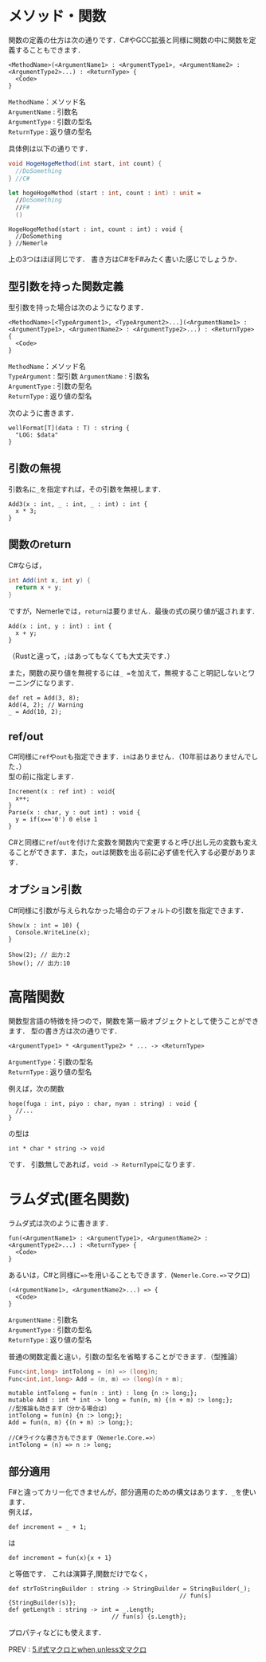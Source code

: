 # メソッド・関数
関数の定義の仕方は次の通りです．C#やGCC拡張と同様に関数の中に関数を定義することもできます．
```
<MethodName>(<ArgumentName1> : <ArgumentType1>, <ArgumentName2> : <ArgumentType2>...) : <ReturnType> {
  <Code>
}
```

`MethodName`：メソッド名  
`ArgumentName` : 引数名  
`ArgumentType` : 引数の型名  
`ReturnType` : 返り値の型名  

具体例は以下の通りです．

```csharp
void HogeHogeMethod(int start, int count) {
  //DoSomething
} //C#
```
```fsharp
let hogeHogeMethod (start : int, count : int) : unit =
  //DoSomething
  //F#
  ()
```
```nemerle
HogeHogeMethod(start : int, count : int) : void {
  //DoSomething
} //Nemerle
```

上の3つはほぼ同じです．
書き方はC#をF#みたく書いた感じでしょうか．

## 型引数を持った関数定義
型引数を持った場合は次のようになります．
```
<MethodName>[<TypeArgument1>, <TypeArgument2>...](<ArgumentName1> : <ArgumentType1>, <ArgumentName2> : <ArgumentType2>...) : <ReturnType> {
  <Code>
}
```

`MethodName`：メソッド名  
`TypeArgument` : 型引数
`ArgumentName` : 引数名  
`ArgumentType` : 引数の型名  
`ReturnType` : 返り値の型名  

次のように書きます．  
```nemerle
wellFormat[T](data : T) : string {
  "LOG: $data"
}
```

## 引数の無視
引数名に`_`を指定すれば，その引数を無視します．

```nemerle
Add3(x : int, _ : int, _ : int) : int {
  x * 3;
}
```

## 関数のreturn
C#ならば，

```csharp
int Add(int x, int y) {
  return x + y;
}
```
ですが，Nemerleでは，`return`は要りません．最後の式の戻り値が返されます．

```nemerle
Add(x : int, y : int) : int {
  x + y;
}
```
（Rustと違って，`;`はあってもなくても大丈夫です．）  

また，関数の戻り値を無視するには`_ =`を加えて，無視すること明記しないとワーニングになります．
```nemerle
def ret = Add(3, 8);
Add(4, 2); // Warning
_ = Add(10, 2);
```

## ref/out
C#同様に`ref`や`out`も指定できます．`in`はありません．（10年前はありませんでした．）  
型の前に指定します．  
```nemerle
Increment(x : ref int) : void{
  x++;
}
Parse(x : char, y : out int) : void {
  y = if(x=='0') 0 else 1
}
```

C#と同様に`ref`/`out`を付けた変数を関数内で変更すると呼び出し元の変数も変えることができます．また，`out`は関数を出る前に必ず値を代入する必要があります．  

## オプション引数
C#同様に引数が与えられなかった場合のデフォルトの引数を指定できます．
```nemerle
Show(x : int = 10) {
  Console.WriteLine(x);
}

Show(2); // 出力:2
Show(); // 出力:10
```

# 高階関数
関数型言語の特徴を持つので，関数を第一級オブジェクトとして使うことができます．
型の書き方は次の通りです．

```
<ArgumentType1> * <ArgumentType2> * ... -> <ReturnType>
```

`ArgumentType`：引数の型名  
`ReturnType` : 返り値の型名  

例えば，次の関数  
```nemerle
hoge(fuga : int, piyo : char, nyan : string) : void {
  //...
}
```
の型は  
```nemerle
int * char * string -> void
```
です．
引数無しであれば，`void -> ReturnType`になります．

# ラムダ式(匿名関数)
ラムダ式は次のように書きます．  

```
fun(<ArgumentName1> : <ArgumentType1>, <ArgumentName2> : <ArgumentType2>...) : <ReturnType> {
  <Code>
}
```

あるいは，C#と同様に`=>`を用いることもできます．(`Nemerle.Core.=>`マクロ)  

```
(<ArgumentName1>, <ArgumentName2>...) => {
  <Code>
}
```

`ArgumentName` : 引数名  
`ArgumentType` : 引数の型名  
`ReturnType` : 返り値の型名  

普通の関数定義と違い，引数の型名を省略することができます．（型推論）  

```csharp
Func<int,long> intTolong = (n) => (long)n;
Func<int,int,long> Add = (n, m) => (long)(n + m);
```

```nemerle
mutable intTolong = fun(n : int) : long {n :> long;};
mutable Add : int * int -> long = fun(n, m) {(n + m) :> long;};
//型推論も効きます（分かる場合は）
intTolong = fun(n) {n :> long;};
Add = fun(n, m) {(n + m) :> long;};

//C#ライクな書き方もできます（Nemerle.Core.=>）
intTolong = (n) => n :> long;
```

## 部分適用
F#と違ってカリー化できませんが，部分適用のための構文はあります．`_`を使います．  
例えば，
```nemerle
def increment = _ + 1;
```
は
```nemerle
def increment = fun(x){x + 1}
```
と等価です．
これは演算子,関数だけでなく，
```nemerle
def strToStringBuilder : string -> StringBuilder = StringBuilder(_);
                                                // fun(s) {StringBuilder(s)};
def getLength : string -> int = _.Length;
                             // fun(s) {s.Length};
```
プロパティなどにも使えます．

PREV : [5.if式マクロとwhen,unless文マクロ](5.if_when_unless.md)